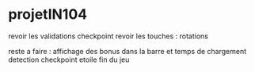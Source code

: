 # projetIN104


revoir les validations checkpoint
revoir les touches : rotations

reste a faire :
affichage des bonus dans la barre
et temps de chargement
detection checkpoint
etoile
fin du jeu